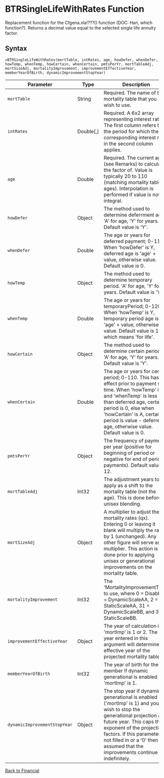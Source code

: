 # BTRSingleLifeWithRates Function

Replacement function for the Cfgena.xla!???() function (DOC: Han, which function?).  Returns a decimal value equal to the selected single life annuity factor.

## Syntax

```excel
=BTRSingleLifeWithRates(mortTable, intRates, age, howDefer, whenDefer, howTemp, whenTemp, howCertain, whenCertain, pmtsPerYr, mortTableAdj, mortSizeAdj, mortalityImprovement, improvementEffectiveYear, memberYearOfBirth, dynamicImprovementStopYear)
```

Parameter | Type | Description
---|---|---
`mortTable` | String | Required.  The name of the mortality table that you wish to use.
`intRates` | Double[,] | Required.  A 6x2 array representing interest rates.  The first column refers to the period for which the corresponding interest rate in the second column applies.
`age` | Double | Required.  The current age (see Remarks) to calculate the factor of. Value is typically 20 to 110 (matching mortality table ages). Interpolation is performed if value is not integral.
`howDefer` | Object | The method used to determine deferrment age.  'A' for age, 'Y' for years.  Default value is 'Y'.
`whenDefer` | Double | The age or years for deferred payment; 0-110.  When 'howDefer' is Y, deferred age is 'age' + value, otherwise value.  Default value is 0.
`howTemp` | Object | The method used to determine temporary period.  'A' for age, 'Y' for years.  Default value is 'Y'.
`whenTemp` | Double | The age or years for temporaryPeriod; 0-120.  When 'howTemp' is Y, temporary period age is 'age' + value, otherwise value.  Default value is 121, which means 'for life'.
`howCertain` | Object | The method used to determine certain period.  'A' for age, 'Y' for years.  Default value is 'Y'.
`whenCertain` | Double | The age or years for certain period; 0-110.  This has no effect prior to payment start time.  When 'howTemp' is A and 'whenTemp' is less than deferred age, certain period is 0, else when 'howCertain' is A, certain period is value - deferred age, otherwise value.  Default value is 0.
`pmtsPerYr` | Object | The frequency of payments per year (positive for beginning of period or negative for end of period payments).  Default value is 12.
`mortTableAdj` | Int32 | The adjustment years to apply as a shift to the mortality table (not the age). This is done before unisex blending.
`mortSizeAdj` | Object | A multiplier to adjust the mortality rates (qx). Entering 0 or leaving it blank will multiply the rates by 1 (unchanged). Any other figure will serve as a multiplier. This action is done prior to applying unisex or generational improvements on the mortality table.
`mortalityImprovement` | Int32 | The 'MortalityImprovementType' to use, where 0 = Disable, 1 = DynamicScaleAA, 2 = StaticScaleAA, 31 = DynamicScaleBB, and 32 = StaticScaleBB.
`improvementEffectiveYear` | Object | The year of calculation if 'mortImp' is 1 or 2. The year entered in this argument will determine the effective year of the projected mortality table.
`memberYearOfBirth` | Int32 | The year of birth for the member if dynamic generational is enabled 'mortImp' is 1.
`dynamicImprovementStopYear` | Object | The stop year if dynamic generational is enabled ('mortImp' is 1) and you wish to stop the generational projection at a future year. This caps the exponent of the projection factors. If this parameter is not filled in or a '0' then it is assumed that the improvements continue indefinitely.

[Back to Financial](RBLeFinancial.md)